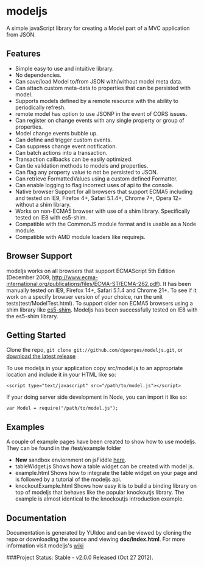 modeljs
=======

A simple javaScript library for creating a Model part of a MVC application from JSON.

Features
--------------------
  - Simple easy to use and intuitive library.
  - No dependencies.
  - Can save/load Model to/from JSON with/without model meta data.
  - Can attach custom meta-data to properties that can be persisted with model.
  - Supports models defined by a remote resource with the ability to periodically refresh.
  - remote model has option to use JSONP in the event of CORS issues.
  - Can register on change events with any single property or group of properties.
  - Model change events bubble up.
  - Can define and trigger custom events.
  - Can suppress change event notification.
  - Can batch actions into a transaction.
  - Transaction callbacks can be easily optimized.
  - Can tie validation methods to models and properties.
  - Can flag any property value to not be persisted to JSON.
  - Can retrieve FormattedValues using a custom defined Formatter.
  - Can enable logging to flag incorrect uses of api to the console.
  - Native browser Support for all browsers that support ECMA5 including and tested on IE9, Firefox 4+, Safari 5.1.4+, Chrome 7+, Opera 12+ without a shim library.
  - Works on non-ECMA5 browser with use of a shim library. Specifically tested on IE8 with es5-shim.
  - Compatible with the CommonJS module format and is usable as a Node module.
  - Compatible with AMD module loaders like requirejs.


Browser Support
---------------
modeljs works on all browsers that support ECMAScript 5th Edition (December 2009, http://www.ecma-international.org/publications/files/ECMA-ST/ECMA-262.pdf).  It has been manually tested on IE9, Firefox 14+, Safari 5.1.4 and Chrome 21+. To see if it work on a specify browser version of your choice, run the unit tests(test/ModelTest.html). To support older non ECMA5 browsers using a shim library like [es5-shim](https://github.com/kriskowal/es5-shim). Modeljs has been successfully tested on IE8 with the es5-shim library.

Getting Started
------------------
Clone the repo, `git clone git://github.com/dgeorges/modeljs.git`, or [download the latest release](https://github.com/dgeorges/modeljs/zipball/master)

To use modeljs in your application copy src/model.js to an appropriate location and include it in your HTML like so:

    <script type="text/javascript" src="/path/to/model.js"></script>

If your doing server side development in Node, you can import it like so:

    var Model = require("/path/to/model.js");


Examples
------------------
A couple of example pages have been created to show how to use modeljs. They can be found in the /test/example folder
- **New** sandbox enviornment on jsFiddle [here](http://jsfiddle.net/gh/get/jQuery/1.8.2/dgeorges/modeljs/tree/master/test/example/jsFiddleDemo/).
 - tableWidget.js Shows how a table widget can be created with model js.
 - example.html Shows how to integrate the table widget on your page and is followed by a tutorial of the modeljs api.
 - knockoutExample.html Shows how easy it is to build a binding library on top of modeljs that behaves like the popular knockoutjs library. The example is almost identical to the knockoutjs introduction example.

Documentation
------------------
Documentation is generated by YUIdoc and can be viewed by cloning the repo or downloading the source and viewing **doc/index.html**.
For more information visit modeljs's [wiki](https://github.com/dgeorges/modeljs/wiki)


###Project Status: Stable - v2.0.0 Released (Oct 27 2012).
